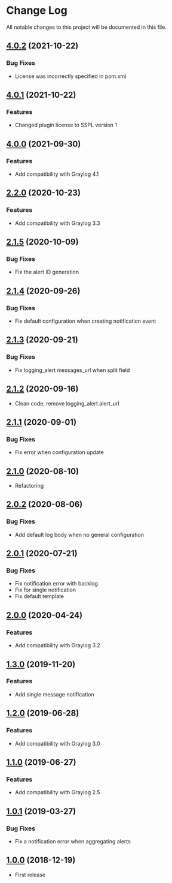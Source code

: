 # Change Log

All notable changes to this project will be documented in this file.

## [4.0.2](https://github.com/airbus-cyber/graylog-plugin-logging-alert/compare/4.0.1....4.0.2) (2021-10-22)
### Bug Fixes
* License was incorrectly specified in pom.xml

## [4.0.1](https://github.com/airbus-cyber/graylog-plugin-logging-alert/compare/4.0.0....4.0.1) (2021-10-22)
### Features
* Changed plugin license to SSPL version 1

## [4.0.0](https://github.com/airbus-cyber/graylog-plugin-logging-alert/compare/2.2.0....4.0.0) (2021-09-30)
### Features
* Add compatibility with Graylog 4.1

## [2.2.0](https://github.com/airbus-cyber/graylog-plugin-logging-alert/compare/2.1.5...2.2.0) (2020-10-23)
### Features
* Add compatibility with Graylog 3.3

## [2.1.5](https://github.com/airbus-cyber/graylog-plugin-logging-alert/compare/2.1.4...2.1.5) (2020-10-09)
### Bug Fixes
* Fix the alert ID generation

## [2.1.4](https://github.com/airbus-cyber/graylog-plugin-logging-alert/compare/2.1.3...2.1.4) (2020-09-26)
### Bug Fixes
* Fix default configuration when creating notification event

## [2.1.3](https://github.com/airbus-cyber/graylog-plugin-logging-alert/compare/2.1.2...2.1.3) (2020-09-21)
### Bug Fixes
* Fix logging_alert messages_url when split field

## [2.1.2](https://github.com/airbus-cyber/graylog-plugin-logging-alert/compare/2.1.1...2.1.2) (2020-09-16)
* Clean code, remove logging_alert.alert_url

## [2.1.1](https://github.com/airbus-cyber/graylog-plugin-logging-alert/compare/2.1.0...2.1.1) (2020-09-01)
### Bug Fixes
* Fix error when configuration update  

## [2.1.0](https://github.com/airbus-cyber/graylog-plugin-logging-alert/compare/2.0.2...2.1.0) (2020-08-10)
* Refactoring

## [2.0.2](https://github.com/airbus-cyber/graylog-plugin-logging-alert/compare/2.0.1...2.0.2) (2020-08-06)
### Bug Fixes
* Add default log body when no general configuration

## [2.0.1](https://github.com/airbus-cyber/graylog-plugin-logging-alert/compare/2.0.0...2.0.1) (2020-07-21)
### Bug Fixes
* Fix notification error with backlog 
* Fix for single notification
* Fix default template

## [2.0.0](https://github.com/airbus-cyber/graylog-plugin-logging-alert/compare/1.3.0...2.0.0) (2020-04-24)
### Features
* Add compatibility with Graylog 3.2

## [1.3.0](https://github.com/airbus-cyber/graylog-plugin-logging-alert/compare/1.2.0...1.3.0) (2019-11-20)
### Features
* Add single message notification

## [1.2.0](https://github.com/airbus-cyber/graylog-plugin-logging-alert/compare/1.1.0...1.2.0) (2019-06-28)
### Features
* Add compatibility with Graylog 3.0

## [1.1.0](https://github.com/airbus-cyber/graylog-plugin-logging-alert/compare/1.0.1...1.1.0) (2019-06-27)
### Features
* Add compatibility with Graylog 2.5

## [1.0.1](https://github.com/airbus-cyber/graylog-plugin-logging-alert/compare/1.0.0...1.0.1) (2019-03-27)
### Bug Fixes
* Fix a notification error when aggregating alerts

## [1.0.0](https://github.com/airbus-cyber/graylog-plugin-logging-alert/tree/1.0.0) (2018-12-19)
* First release
